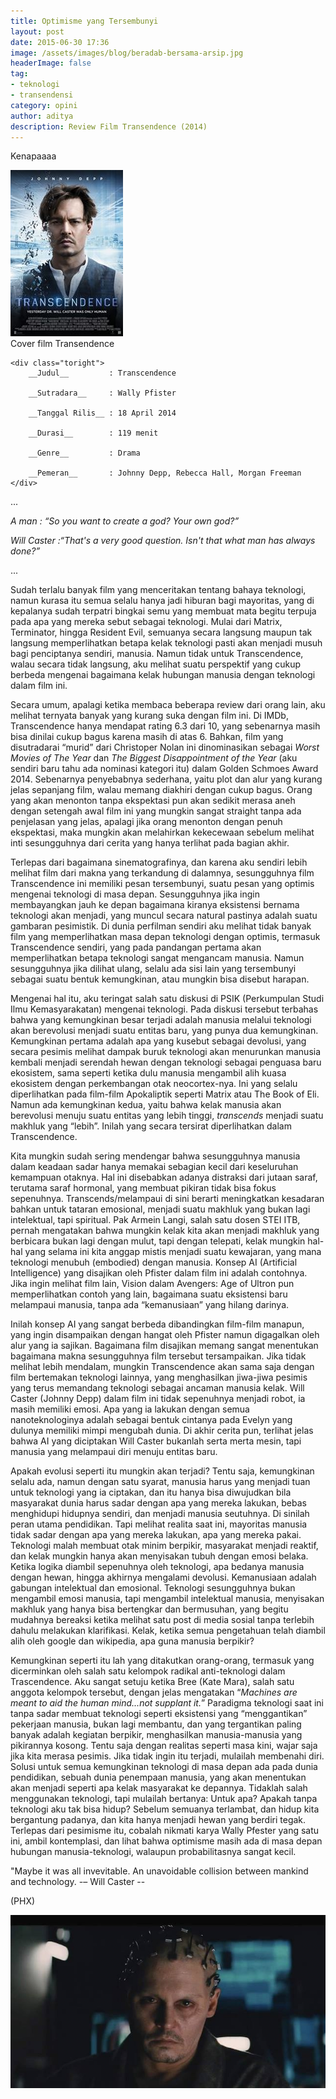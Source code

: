 ```yaml
---
title: Optimisme yang Tersembunyi
layout: post
date: 2015-06-30 17:36
image: /assets/images/blog/beradab-bersama-arsip.jpg
headerImage: false
tag:
- teknologi
- transendensi
category: opini
author: aditya
description: Review Film Transendence (2014)
---
```


Kenapaaaa

<div class="side-by-side">
    <div class="toleft">
		<img class="image" src="/assets/images/film/transendence.jpg" alt="Alt Text">
        <figcaption class="caption">Cover film Transendence</figcaption>
    </div>

    <div class="toright">
		__Judul__	      : Transcendence 
		
		__Sutradara__     : Wally Pfister 
		
		__Tanggal Rilis__ : 18 April 2014 
		
		__Durasi__        : 119 menit 
		
		__Genre__         : Drama 
		
		__Pemeran__       : Johnny Depp, Rebecca Hall, Morgan Freeman
    </div>
	

</div>

...

_A man : “So you want to create a god? Your own god?”_

_Will Caster :“That's a very good question. Isn't that what man has always done?”_

...

Sudah terlalu banyak film yang menceritakan tentang bahaya teknologi, namun kurasa itu semua selalu hanya jadi hiburan bagi mayoritas, yang di kepalanya sudah terpatri bingkai semu yang membuat mata begitu terpuja pada apa yang mereka sebut sebagai teknologi. Mulai dari Matrix, Terminator, hingga Resident Evil, semuanya secara langsung maupun tak langsung memperlihatkan betapa kelak teknologi pasti akan menjadi musuh bagi penciptanya sendiri, manusia. Namun tidak untuk Transcendence, walau secara tidak langsung, aku melihat suatu perspektif yang cukup berbeda mengenai bagaimana kelak hubungan manusia dengan teknologi dalam film ini.

Secara umum, apalagi ketika membaca beberapa review dari orang lain, aku melihat ternyata banyak yang kurang suka dengan film ini. Di IMDb, Transcendence hanya mendapat rating 6.3 dari 10, yang sebenarnya masih bisa dinilai cukup bagus karena masih di atas 6. Bahkan, film yang disutradarai “murid” dari Christoper Nolan ini dinominasikan sebagai _Worst Movies of The Year_ dan _The Biggest Disappointment of the Year_ (aku sendiri baru tahu ada nominasi kategori itu) dalam Golden Schmoes Award 2014. Sebenarnya penyebabnya sederhana, yaitu plot dan alur yang kurang jelas sepanjang film, walau memang diakhiri dengan cukup bagus. Orang yang akan menonton tanpa ekspektasi pun akan sedikit merasa aneh dengan setengah awal film ini yang mungkin sangat straight tanpa ada penjelasan yang jelas, apalagi jika orang menonton dengan penuh ekspektasi, maka mungkin akan melahirkan kekecewaan sebelum melihat inti sesungguhnya dari cerita yang hanya terlihat pada bagian akhir.

Terlepas dari bagaimana sinematografinya, dan karena aku sendiri lebih melihat film dari makna yang terkandung di dalamnya, sesungguhnya film Transcendence ini memiliki pesan tersembunyi, suatu pesan yang optimis mengenai teknologi di masa depan. Sesungguhnya jika ingin membayangkan jauh ke depan bagaimana kiranya eksistensi bernama teknologi akan menjadi, yang muncul secara natural pastinya adalah suatu gambaran pesimistik. Di dunia perfilman sendiri aku melihat tidak banyak film yang memperlihatkan masa depan teknologi dengan optimis, termasuk Transcendence sendiri, yang pada pandangan pertama akan memperlihatkan betapa teknologi sangat mengancam manusia. Namun sesungguhnya jika dilihat ulang, selalu ada sisi lain yang tersembunyi sebagai suatu bentuk kemungkinan, atau mungkin bisa disebut harapan.

Mengenai hal itu, aku teringat salah satu diskusi di PSIK (Perkumpulan Studi Ilmu Kemasyarakatan) mengenai teknologi. Pada diskusi tersebut terbahas bahwa yang kemungkinan besar terjadi adalah manusia melalui teknologi akan berevolusi menjadi suatu entitas baru, yang punya dua kemungkinan. Kemungkinan pertama adalah apa yang kusebut sebagai devolusi, yang secara pesimis melihat dampak buruk teknologi akan menurunkan manusia kembali menjadi serendah hewan dengan teknologi sebagai penguasa baru ekosistem, sama seperti ketika dulu manusia mengambil alih kuasa ekosistem dengan perkembangan otak neocortex-nya. Ini yang selalu diperlihatkan pada film-film Apokaliptik seperti Matrix atau The Book of Eli. Namun ada kemungkinan kedua, yaitu bahwa kelak manusia akan berevolusi menuju suatu entitas yang lebih tinggi, _transcends_ menjadi suatu makhluk yang “lebih”. Inilah yang secara tersirat diperlihatkan dalam Transcendence.

Kita mungkin sudah sering mendengar bahwa sesungguhnya manusia dalam keadaan sadar hanya memakai sebagian kecil dari keseluruhan kemampuan otaknya. Hal ini disebabkan adanya distraksi dari jutaan saraf, terutama saraf hormonal, yang membuat pikiran tidak bisa fokus sepenuhnya. Transcends/melampaui di sini berarti meningkatkan kesadaran bahkan untuk tataran emosional, menjadi suatu makhluk yang bukan lagi intelektual, tapi spiritual. Pak Armein Langi, salah satu dosen STEI ITB, pernah mengatakan bahwa mungkin kelak kita akan menjadi makhluk yang berbicara bukan lagi dengan mulut, tapi dengan telepati, kelak mungkin hal-hal yang selama ini kita anggap mistis menjadi suatu kewajaran, yang mana teknologi menubuh (embodied) dengan manusia. Konsep AI  (Artificial Intelligence) yang disajikan oleh Pfister dalam film ini adalah contohnya. Jika ingin melihat film lain, Vision dalam Avengers: Age of Ultron pun memperlihatkan contoh yang lain, bagaimana suatu eksistensi baru melampaui manusia, tanpa ada “kemanusiaan” yang hilang darinya.

Inilah konsep AI yang sangat berbeda dibandingkan film-film manapun, yang ingin disampaikan dengan hangat oleh Pfister namun digagalkan oleh alur yang ia sajikan. Bagaimana film disajikan memang sangat menentukan bagaimana makna sesungguhnya film tersebut tersampaikan. Jika tidak melihat lebih mendalam, mungkin Transcendence akan sama saja dengan film bertemakan teknologi lainnya, yang menghasilkan jiwa-jiwa pesimis yang terus memandang teknologi sebagai ancaman manusia kelak. Will Caster (Johnny Depp) dalam film ini tidak sepenuhnya menjadi robot, ia masih memiliki emosi. Apa yang ia lakukan dengan semua nanoteknologinya adalah sebagai bentuk cintanya pada Evelyn yang dulunya memiliki mimpi mengubah dunia. Di akhir cerita pun, terlihat jelas bahwa AI yang diciptakan Will Caster bukanlah serta merta mesin, tapi manusia yang melampaui diri menuju entitas baru.

Apakah evolusi seperti itu mungkin akan terjadi? Tentu saja, kemungkinan selalu ada, namun dengan satu syarat, manusia harus yang menjadi tuan untuk teknologi yang ia ciptakan, dan itu hanya bisa diwujudkan bila masyarakat dunia harus sadar dengan apa yang mereka lakukan, bebas menghidupi hidupnya sendiri, dan menjadi manusia seutuhnya. Di sinilah peran utama pendidikan. Tapi melihat realita saat ini, mayoritas manusia tidak sadar dengan apa yang mereka lakukan, apa yang mereka pakai. Teknologi malah membuat otak minim berpikir, masyarakat menjadi reaktif, dan kelak mungkin hanya akan menyisakan tubuh dengan emosi belaka. Ketika logika diambil sepenuhnya oleh teknologi, apa bedanya manusia dengan hewan, hingga akhirnya mengalami devolusi. Kemanusiaan adalah gabungan intelektual dan emosional. Teknologi sesungguhnya bukan mengambil emosi manusia, tapi mengambil intelektual manusia, menyisakan makhluk yang hanya bisa bertengkar dan bermusuhan, yang begitu mudahnya bereaksi ketika melihat satu post di media sosial tanpa terlebih dahulu melakukan klarifikasi. Kelak, ketika semua pengetahuan telah diambil alih oleh google dan wikipedia, apa guna manusia berpikir?

Kemungkinan seperti itu lah yang ditakutkan orang-orang, termasuk yang dicerminkan oleh salah satu kelompok radikal anti-teknologi dalam Trascendence. Aku sangat setuju ketika Bree (Kate Mara), salah satu anggota kelompok tersebut, dengan jelas mengatakan “_Machines are meant to aid the human mind...not supplant it._” Paradigma teknologi saat ini tanpa sadar membuat teknologi seperti eksistensi yang “menggantikan” pekerjaan manusia, bukan lagi membantu, dan yang tergantikan paling banyak adalah kegiatan berpikir, menghasilkan manusia-manusia yang pikirannya kosong. Tentu saja dengan realitas seperti masa kini, wajar saja jika kita merasa pesimis. Jika tidak ingin itu terjadi, mulailah membenahi diri. Solusi untuk semua kemungkinan teknologi di masa depan ada pada dunia pendidikan, sebuah dunia penempaan manusia, yang akan menentukan akan menjadi seperti apa kelak masyarakat ke depannya. Tidaklah salah menggunakan teknologi, tapi mulailah bertanya: Untuk apa? Apakah tanpa teknologi aku tak bisa hidup? Sebelum semuanya terlambat, dan hidup kita bergantung padanya, dan kita hanya menjadi hewan yang berdiri tegak. Terlepas dari pesimisme itu, cobalah nikmati karya Wally Pfester yang satu ini, ambil kontemplasi, dan lihat bahwa optimisme masih ada di masa depan hubungan manusia-teknologi, walaupun probabilitasnya sangat kecil.

"Maybe it was all invevitable. An unavoidable collision between mankind and technology. -– Will Caster --

(PHX)

<img class="image" src="/assets/images/film/transendence-1.jpg" alt="Alt Text">